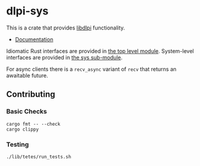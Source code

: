 # dlpi-sys

This is a crate that provides [libdlpi](https://illumos.org/man/3LIB/libdlpi)
functionality.

- [Documentation](https://turbo-potato-1a200020.pages.github.io/dlpi/index.html)

Idiomatic Rust interfaces are provided in [the top level module](src/lib.rs).
System-level interfaces are provided in [the sys sub-module](src/sys.rs).

For async clients there is a `recv_async` variant of `recv` that returns an
awaitable future.

## Contributing

### Basic Checks

```
cargo fmt -- --check
cargo clippy
```

### Testing

```
./lib/tetes/run_tests.sh
```
